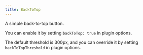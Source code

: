```yaml
---
title: BackToTop
---
```


A simple back-to-top button.

You can enable it by setting `backToTop: true` in plugin options.

The default threshold is 300px, and you can override it by setting `backToTopThreshold` in plugin options.

